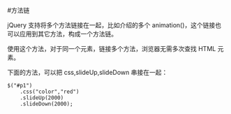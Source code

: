 #方法链

jQuery 支持将多个方法链接在一起，比如介绍的多个 animation()，这个链接也可以应用到其它方法，构成一个方法链。

使用这个方法，对于同一个元素，链接多个方法，浏览器无需多次查找 HTML 元素。

下面的方法，可以把 css,slideUp,slideDown 串接在一起：

```
$("#p1")
	.css("color","red")
	.slideUp(2000)
	.slideDown(2000);
```